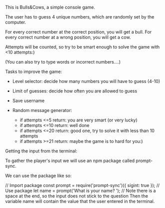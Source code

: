 This is Bulls&Cows, a simple console game.

The user has to guess 4 unique numbers, which are randomly set by the computer.

For every correct number at the correct position, you will get a bull.
For every correct number at a wrong position, you will get a cow.

Attempts will be counted, so try to be smart enough to solve the game with <10 attempts:)

(You can also try to type words or incorrect numbers....)




Tasks to improve the game:

- Level selector: decide how many numbers you will have to guess (4-10)

- Limit of guesses: decide how often you are allowed to guess

- Save username

- Random message generator: 
    - if attempts <=5 return: you are very smart (or very lucky)
    - if attempts <=10 return: well done
    - if attempts <=20 return: good one, try to solve it with less than 10 attempts
    - if attempts >=21 return: maybe the game is to hard for you:)




Getting the input from the terminal:

To gather the player's input we will use an npm package called prompt-sync.

We can use the package like so:

// Import package
const prompt = require('prompt-sync')({ sigint: true });
// Use package
let name = prompt('What is your name? '); // Note there is a space at the end, so the input does not stick to the question
Then the variable name will contain the value that the user entered in the terminal.
